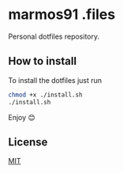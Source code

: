 # marmos91 .files

Personal dotfiles repository.

## How to install

To install the dotfiles just run 

```bash
chmod +x ./install.sh
./install.sh
```

Enjoy 😊

## License

[MIT](https://github.com/marmos91/dotfiles/blob/master/LICENSE)